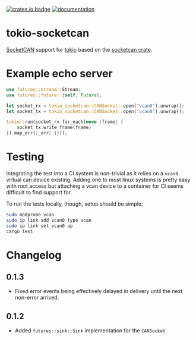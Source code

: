 [![crates.io badge](https://img.shields.io/crates/v/tokio-socketcan.svg)](https://crates.io/crates/tokio-socketcan) [![documentation](https://img.shields.io/badge/documentation-docs.rs-green.svg)](https://docs.rs/tokio-socketcan)

# tokio-socketcan

[SocketCAN](https://www.kernel.org/doc/Documentation/networking/can.txt) support for [tokio](https://tokio.rs/) based on the [socketcan crate](https://crates.io/crates/socketcan).

# Example  echo server

```rust
use futures::stream::Stream;
use futures::future::{self, Future};

let socket_rx = tokio_socketcan::CANSocket::open("vcan0").unwrap();
let socket_tx = tokio_socketcan::CANSocket::open("vcan0").unwrap();

tokio::run(socket_rx.for_each(move |frame| {
    socket_tx.write_frame(frame)
}).map_err(|_err| {}));
```

# Testing

Integrating the test into a CI system is non-trivial as it relies on a `vcan0` virtual can device existing. Adding one to most linux systems is pretty easy with root access but attaching a vcan device to a container for CI seems difficult to find support for.

To run the tests locally, though, setup should be simple:

```sh
sudo modprobe vcan
sudo ip link add vcan0 type vcan
sudo ip link set vcan0 up
cargo test
```

# Changelog

## 0.1.3

* Fixed error events being effectively delayed in delivery until the next non-error arrived.

## 0.1.2

* Added `futures::sink::Sink` implementation for the `CANSocket`
